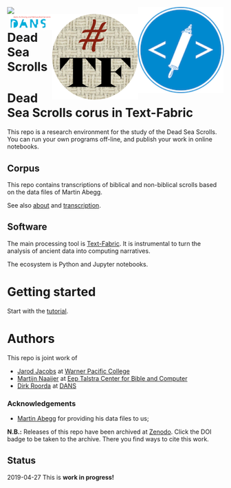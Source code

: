 <div>
<img src="docs/images/logo.png" align="left" width="300"/>
<img src="docs/images/etcbc.png" align="right" width="200"/>
<img src="docs/images/tf.png" align="right" width="200"/>
<img src="docs/images/dans.png" align="right" width="100"/>
</div>

# Dead Sea Scrolls


# Dead Sea Scrolls corus in Text-Fabric

This repo is a research environment for the study of the Dead Sea Scrolls.
You can run your own programs off-line, and publish your work in online notebooks.

Corpus
------

This repo contains transcriptions of biblical and
non-biblical scrolls based on the data files of
Martin Abegg.

See also
[about](docs/about.md)
and
[transcription](docs/transcription.md).

Software
--------

The main processing tool is [Text-Fabric](https://github.com/annotation/text-fabric/).
It is instrumental to
turn the analysis of ancient data into computing narratives.

The ecosystem is Python and Jupyter notebooks.

Getting started
===============

Start with the
[tutorial](https://nbviewer.jupyter.org/github/annotation/tutorials/blob/master/dss/start.ipynb).

Authors
=======

This repo is joint work of

*   [Jarod Jacobs](https://warnerpacific.academia.edu/JarodJacobs)
    at 
    [Warner Pacific College](http://www.warnerpacific.edu)
*   [Martijn Naaijer](https://vu-nl.academia.edu/MartijnNaaijer)
    at 
    [Eep Talstra Center for Bible and Computer](http://etcbc.nl)
*   [Dirk Roorda](https://www.linkedin.com/in/dirkroorda/) at
    [DANS](https://www.dans.knaw.nl)

### Acknowledgements

* [Martin Abegg](https://en.wikipedia.org/wiki/Martin_Abegg)
  for providing his data files to us;

**N.B.:** Releases of this repo have been archived at [Zenodo](https://zenodo.org).
Click the DOI badge to be taken to the archive. There you find ways to cite this work.

Status
------

2019-04-27 This is **work in progress!**
